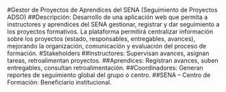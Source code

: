 #Gestor de Proyectos de Aprendices del SENA (Seguimiento de Proyectos ADSO)
##Descripción:
Desarrollo de una aplicación web que permita a instructores y aprendices del SENA gestionar, registrar y dar seguimiento a los proyectos formativos. La plataforma permitirá centralizar información sobre los proyectos (estado, responsables, entregables, avances), mejorando la organización, comunicación y evaluación del proceso de formación.
#Stakeholders
##Instructores: Supervisan avances, asignan tareas, retroalimentan proyectos.
##Aprendices: Registran avances, suben entregables, consultan retroalimentación.
##Coordinadores: Generan reportes de seguimiento global del grupo o centro.
##SENA – Centro de Formación: Beneficiario institucional.


